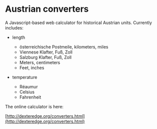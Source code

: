 # Austrian converters

A Javascript-based web calculator for historical Austrian units. Currently includes:

* length
  * österreichische Postmeile, kilometers, miles
  * Viennese Klafter, Fuß, Zoll
  * Salzburg Klafter, Fuß, Zoll
  * Meters, centimeters
  * Feet, inches

* temperature
  * Réaumur
  * Celsius
  * Fahrenheit

The online calculator is here:

[http://dexteredge.org/converters.html](http://dexteredge.org/converters.html)